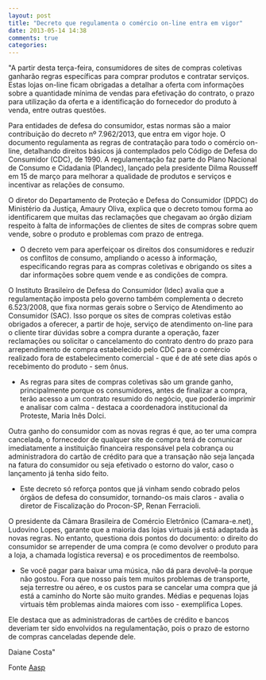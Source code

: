 ```yaml
---
layout: post
title: "Decreto que regulamenta o comércio on-line entra em vigor"
date: 2013-05-14 14:38
comments: true
categories: 
---
```

"A partir desta terça-feira, consumidores de sites de compras coletivas ganharão regras específicas para comprar produtos e contratar serviços. Estas lojas on-line ficam obrigadas a detalhar a oferta com informações sobre a quantidade mínima de vendas para efetivação do contrato, o prazo para utilização da oferta e a identificação do fornecedor do produto à venda, entre outras questões. 

Para entidades de defesa do consumidor, estas normas são a maior contribuição do decreto nº 7.962/2013, que entra em vigor hoje. O documento regulamenta as regras de contratação para todo o comércio on-line, detalhando direitos básicos já contemplados pelo Código de Defesa do Consumidor (CDC), de 1990. A regulamentação faz parte do Plano Nacional de Consumo e Cidadania (Plandec), lançado pela presidente Dilma Rousseff em 15 de março para melhorar a qualidade de produtos e serviços e incentivar as relações de consumo. 

O diretor do Departamento de Proteção e Defesa do Consumidor (DPDC) do Ministério da Justiça, Amaury Oliva, explica que o decreto tomou forma ao identificarem que muitas das reclamações que chegavam ao órgão diziam respeito à falta de informações de clientes de sites de compras sobre quem vende, sobre o produto e problemas com prazo de entrega. 

- O decreto vem para aperfeiçoar os direitos dos consumidores e reduzir os conflitos de consumo, ampliando o acesso à informação, especificando regras para as compras coletivas e obrigando os sites a dar informações sobre quem vende e as condições de compra. 

O Instituto Brasileiro de Defesa do Consumidor (Idec) avalia que a regulamentação imposta pelo governo também complementa o decreto 6.523/2008, que fixa normas gerais sobre o Serviço de Atendimento ao Consumidor (SAC). Isso porque os sites de compras coletivas estão obrigados a oferecer, a partir de hoje, serviço de atendimento on-line para o cliente tirar dúvidas sobre a compra durante a operação, fazer reclamações ou solicitar o cancelamento do contrato dentro do prazo para arrependimento de compra estabelecido pelo CDC para o comércio realizado fora de estabelecimento comercial - que é de até sete dias após o recebimento do produto - sem ônus. 

- As regras para sites de compras coletivas são um grande ganho, principalmente porque os consumidores, antes de finalizar a compra, terão acesso a um contrato resumido do negócio, que poderão imprimir e analisar com calma - destaca a coordenadora institucional da Proteste, Maria Inês Dolci. 

Outra ganho do consumidor com as novas regras é que, ao ter uma compra cancelada, o fornecedor de qualquer site de compra terá de comunicar imediatamente a instituição financeira responsável pela cobrança ou administradora do cartão de crédito para que a transação não seja lançada na fatura do consumidor ou seja efetivado o estorno do valor, caso o lançamento já tenha sido feito. 

- Este decreto só reforça pontos que já vinham sendo cobrado pelos órgãos de defesa do consumidor, tornando-os mais claros - avalia o diretor de Fiscalização do Procon-SP, Renan Ferracioli. 

O presidente da Câmara Brasileira de Comércio Eletrônico (Camara-e.net), Ludovino Lopes, garante que a maioria das lojas virtuais já está adaptada às novas regras. No entanto, questiona dois pontos do documento: o direito do consumidor se arrepender de uma compra (e como devolver o produto para a loja, a chamada logística reversa) e os procedimentos de reembolso. 

- Se você pagar para baixar uma música, não dá para devolvê-la porque não gostou. Fora que nosso país tem muitos problemas de transporte, seja terrestre ou aéreo, e os custos para se cancelar uma compra que já está a caminho do Norte são muito grandes. Médias e pequenas lojas virtuais têm problemas ainda maiores com isso - exemplifica Lopes. 

Ele destaca que as administradoras de cartões de crédito e bancos deveriam ter sido envolvidos na regulamentação, pois o prazo de estorno de compras canceladas depende dele. 

Daiane Costa"

Fonte [Aasp](http://www.aasp.org.br/aasp/imprensa/clipping/cli_noticia.asp?idnot=14373)